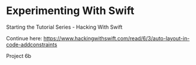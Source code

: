 # Experimenting With Swift

Starting the Tutorial Series - Hacking With Swift

Continue here:
https://www.hackingwithswift.com/read/6/3/auto-layout-in-code-addconstraints

Project 6b


